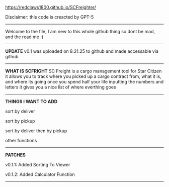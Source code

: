 https://redclaws1800.github.io/SCFreighter/

Disclaimer: this code is creacted by GPT-5

---

Welcome to the file, I am new to this whole github thing so dont be mad, and the read me :)

---

**UPDATE**
v0.1 was uploaded on 8.21.25 to github and made accessable via github

---

**WHAT IS SCFRIGHT**
SC Freight is a cargo management tool for Star Citizen
it allows you to track where you picked up a cargo contract from, what it is, and where its going
once you spend half your life inputting the numbers and letters it gives you a nice list of where everthing goes

---

**THINGS I WANT TO ADD**

sort by deliver

sort by pickup

sort by deliver then by pickup

other functions

---

**PATCHES**

v0.1.1: Added Sorting To Viewer

v0.1.2: Added Calculator Function

---
